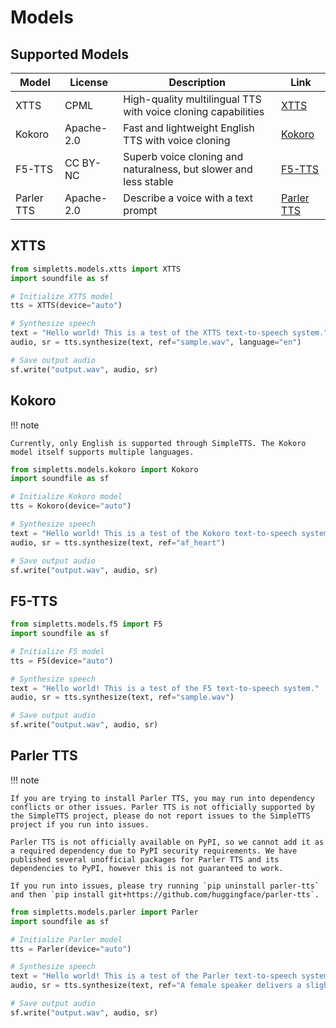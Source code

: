 # Models

## Supported Models

| Model | License | Description | Link |
|-------|---------|-------------|------|
| XTTS | CPML | High-quality multilingual TTS with voice cloning capabilities | [XTTS](https://github.com/coqui-ai/TTS/blob/dev/docs/source/models/xtts.md) |
| Kokoro | Apache-2.0 | Fast and lightweight English TTS with voice cloning | [Kokoro](https://huggingface.co/hexgrad/Kokoro-82M) |
| F5-TTS | CC BY-NC | Superb voice cloning and naturalness, but slower and less stable | [F5-TTS](https://github.com/SWivid/F5-TTS) |
| Parler TTS | Apache-2.0 | Describe a voice with a text prompt | [Parler TTS](https://github.com/huggingface/parler-tts) |

## XTTS

```python
from simpletts.models.xtts import XTTS
import soundfile as sf

# Initialize XTTS model
tts = XTTS(device="auto")

# Synthesize speech
text = "Hello world! This is a test of the XTTS text-to-speech system."
audio, sr = tts.synthesize(text, ref="sample.wav", language="en")

# Save output audio
sf.write("output.wav", audio, sr)
```

## Kokoro

!!! note

    Currently, only English is supported through SimpleTTS. The Kokoro model itself supports multiple languages.

```python
from simpletts.models.kokoro import Kokoro
import soundfile as sf

# Initialize Kokoro model
tts = Kokoro(device="auto")

# Synthesize speech
text = "Hello world! This is a test of the Kokoro text-to-speech system."
audio, sr = tts.synthesize(text, ref="af_heart")

# Save output audio
sf.write("output.wav", audio, sr)
```

## F5-TTS

```python
from simpletts.models.f5 import F5
import soundfile as sf

# Initialize F5 model
tts = F5(device="auto")

# Synthesize speech
text = "Hello world! This is a test of the F5 text-to-speech system."
audio, sr = tts.synthesize(text, ref="sample.wav")

# Save output audio
sf.write("output.wav", audio, sr)
```

## Parler TTS

!!! note

    If you are trying to install Parler TTS, you may run into dependency conflicts or other issues. Parler TTS is not officially supported by the SimpleTTS project, please do not report issues to the SimpleTTS project if you run into issues.

    Parler TTS is not officially available on PyPI, so we cannot add it as a required dependency due to PyPI security requirements. We have published several unofficial packages for Parler TTS and its dependencies to PyPI, however this is not guaranteed to work.

    If you run into issues, please try running `pip uninstall parler-tts` and then `pip install git+https://github.com/huggingface/parler-tts`.

```python
from simpletts.models.parler import Parler
import soundfile as sf

# Initialize Parler model
tts = Parler(device="auto")

# Synthesize speech
text = "Hello world! This is a test of the Parler text-to-speech system."
audio, sr = tts.synthesize(text, ref="A female speaker delivers a slightly expressive and animated speech with a moderate speed and pitch. The recording is of very high quality, with the speaker's voice sounding clear and very close up.")

# Save output audio
sf.write("output.wav", audio, sr)
```
